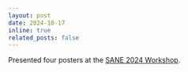 ```yaml
---
layout: post
date: 2024-10-17
inline: true
related_posts: false
---
```


Presented four posters at the [SANE 2024 Workshop](https://www.saneworkshop.org/sane2024/).
